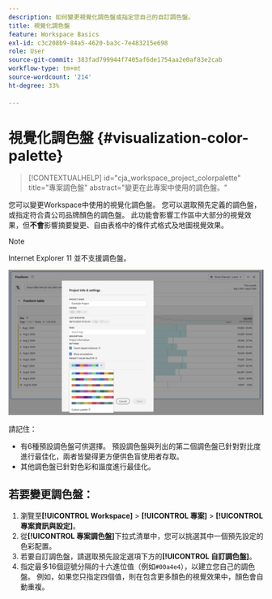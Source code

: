 ```yaml
---
description: 如何變更視覺化調色盤或指定您自己的自訂調色盤。
title: 視覺化調色盤
feature: Workspace Basics
exl-id: c3c208b9-84a5-4620-ba3c-7e483215e698
role: User
source-git-commit: 383fad799944f7405af6de1754aa2e0af83e2cab
workflow-type: tm+mt
source-wordcount: '214'
ht-degree: 33%

---
```


# 視覺化調色盤 {#visualization-color-palette}

<!-- markdownlint-disable MD034 -->

>[!CONTEXTUALHELP]
>id="cja_workspace_project_colorpalette"
>title="專案調色盤"
>abstract="變更在此專案中使用的調色盤。"

<!-- markdownlint-enable MD034 -->


您可以變更Workspace中使用的視覺化調色盤。 您可以選取預先定義的調色盤，或指定符合貴公司品牌顏色的調色盤。 此功能會影響工作區中大部分的視覺效果，但&#x200B;**不會**&#x200B;影響摘要變更、自由表格中的條件式格式及地圖視覺效果。

>[!NOTE]
>
>Internet Explorer 11 並不支援調色盤。

![專案資訊和設定視窗。](assets/color-palettes.png)

請記住：

* 有6種預設調色盤可供選擇。 預設調色盤與列出的第二個調色盤已針對對比度進行最佳化，兩者皆變得更方便供色盲使用者存取。
* 其他調色盤已針對色彩和諧度進行最佳化。

## 若要變更調色盤：

1. 瀏覽至&#x200B;**[!UICONTROL Workspace]** > **[!UICONTROL 專案]** > **[!UICONTROL 專案資訊與設定]**。
1. 從&#x200B;**[!UICONTROL 專案調色盤]**&#x200B;下拉式清單中，您可以挑選其中一個預先設定的色彩配置。
1. 若要自訂調色盤，請選取預先設定選項下方的&#x200B;**[!UICONTROL 自訂調色盤]**。
1. 指定最多16個逗號分隔的十六進位值（例如`#00a4e4`），以建立您自己的調色盤。 例如，如果您只指定四個值，則在包含更多顏色的視覺效果中，顏色會自動重複。
